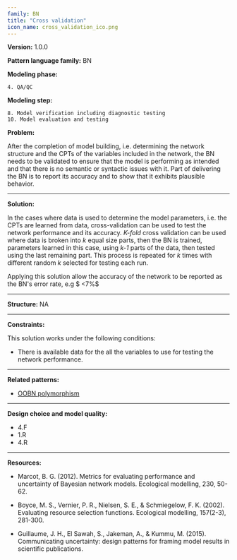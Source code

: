 ```yaml
---
family: BN
title: "Cross validation"
icon_name: cross_validation_ico.png
---
```


**Version:** 1.0.0

**Pattern language family:** BN

**Modeling phase:**

    4. QA/QC

**Modeling step:**

    8. Model verification including diagnostic testing
    10. Model evaluation and testing

**Problem:**

After the completion of model building, i.e. determining the network
structure and the CPTs of the variables included in the network, the BN
needs to be validated to ensure that the model is performing as intended
and that there is no semantic or syntactic issues with it. Part of
delivering the BN is to report its accuracy and to show that it exhibits
plausible behavior.

***

**Solution:**

In the cases where data is used to determine the model parameters, i.e.
the CPTs are learned from data, cross-validation can be used to test the
network performance and its accuracy. *K-fold* cross validation can be
used where data is broken into *k* equal size parts, then the BN is
trained, parameters learned in this case, using *k-1* parts of the data,
then tested using the last remaining part. This process is repeated for
*k* times with different random *k* selected for testing each run.

Applying this solution allow the accuracy of the network to be reported as the BN's error rate, e.g $ <7\%$

***

**Structure:**
NA

***

**Constraints:**

This solution works under the following conditions:

- There is available data for the all the variables to use for testing
    the network performance.

***

**Related patterns:**

- <span><a href="{{- site.baseurl -}}{%- link _patterns/oobn_polymorphism.md -%}">OOBN polymorphism</a></span>

***

**Design choice and model quality:**

- 4.F
- 1.R
- 4.R

***

**Resources:**

- Marcot, B. G. (2012). Metrics for evaluating performance and uncertainty of Bayesian network models. Ecological modelling, 230, 50-62.

- Boyce, M. S., Vernier, P. R., Nielsen, S. E., & Schmiegelow, F. K. (2002). Evaluating resource selection functions. Ecological modelling, 157(2-3), 281-300.

- Guillaume, J. H., El Sawah, S., Jakeman, A., & Kummu, M. (2015). Communicating uncertainty: design patterns for framing model results in scientific publications.
